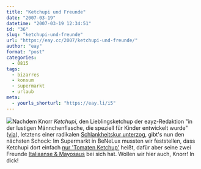 ```yaml
---
title: "Ketchupi und Freunde"
date: "2007-03-19"
datetime: "2007-03-19 12:34:51"
id: "36"
slug: "ketchupi-und-freunde"
url: "https://eay.cc/2007/ketchupi-und-freunde/"
author: "eay"
format: "post"
categories:
  - 0815
tags:
  - bizarres
  - konsum
  - supermarkt
  - urlaub
meta:
  - yourls_shorturl: "https://eay.li/i5"
---
```


![](/uploads/2007/ketchupi.jpg)Nachdem Knorr _Ketchupi_, den Lieblingsketchup der eayz-Redaktion "in der lustigen Männchenflasche, die speziell für Kinder entwickelt wurde" ([via](http://www.adpublica.com/presse.php?artid=189)), letztens einer radikalen [Schlankheitskur unterzog](http://www.flickr.com/photos/eay/265951814/), gibt's nun den nächsten Schock: Im Supermarkt in BeNeLux mussten wir feststellen, dass Ketchupi dort einfach [nur 'Tomaten Ketchup'](http://www.flickr.com/photos/eay/426573353/) heißt, dafür aber seine zwei Freunde [Italiaanse & Mayosaus](http://www.flickr.com/photos/eay/426573416/) bei sich hat. Wollen wir hier auch, Knorr! In dick!
